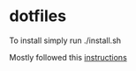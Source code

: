 # dotfiles
To install simply run ./install.sh

Mostly followed this [instructions](http://blog.smalleycreative.com/tutorials/using-git-and-github-to-manage-your-dotfiles/)
